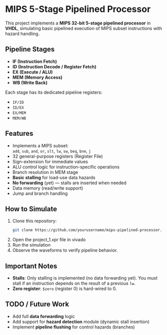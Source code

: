 # MIPS 5-Stage Pipelined Processor

This project implements a **MIPS 32-bit 5-stage pipelined processor** in **VHDL**, simulating basic pipelined execution of MIPS subset instructions with hazard handling.

## Pipeline Stages
- **IF (Instruction Fetch)**
- **ID (Instruction Decode / Register Fetch)**
- **EX (Execute / ALU)**
- **MEM (Memory Access)**
- **WB (Write Back)**

Each stage has its dedicated pipeline registers:
- `IF/ID`
- `ID/EX`
- `EX/MEM`
- `MEM/WB`

## Features
- Implements a MIPS subset:  
  `add`, `sub`, `and`, `or`, `slt`, `lw`, `sw`, `beq`, `bne`, `j`
- 32 general-purpose registers (Register File)
- Sign-extension for immediate values
- ALU control logic for instruction-specific operations
- Branch resolution in MEM stage
- **Basic stalling** for load-use data hazards
- **No forwarding** (yet) — stalls are inserted when needed
- Data memory (read/write support)
- Jump and branch handling

## How to Simulate
1. Clone this repository:
   ```bash
   git clone https://github.com/yourusername/mips-pipelined-processor.git
   ```
2. Open the project_1.xpr file in vivado
3. Run the simulation
4. Observe the waveforms to verify pipeline behavior.

## Important Notes
- **Stalls**: Only stalling is implemented (no data forwarding yet). You must stall if an instruction depends on the result of a previous `lw`.
- **Zero register**: `$zero` (register 0) is hard-wired to 0.

## TODO / Future Work
- Add full **data forwarding** logic
- Add support for **hazard detection** module (dynamic stall insertion)
- Implement **pipeline flushing** for control hazards (branches)


